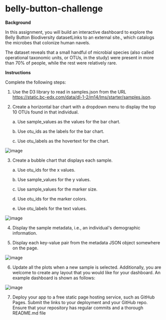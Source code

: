# belly-button-challenge

**Background**

In this assignment, you will build an interactive dashboard to explore the Belly Button Biodiversity datasetLinks to an external site., which catalogs the microbes that colonize human navels.

The dataset reveals that a small handful of microbial species (also called operational taxonomic units, or OTUs, in the study) were present in more than 70% of people, while the rest were relatively rare.

**Instructions**

Complete the following steps:

1. Use the D3 library to read in samples.json from the URL https://static.bc-edx.com/data/dl-1-2/m14/lms/starter/samples.json.

2. Create a horizontal bar chart with a dropdown menu to display the top 10 OTUs found in that individual.

	a. Use sample_values as the values for the bar chart.

	b. Use otu_ids as the labels for the bar chart.

	c. Use otu_labels as the hovertext for the chart.

![image](https://github.com/pbansal181/belly-button-challenge/assets/148804724/b74a9b7f-b5c1-4525-bb06-d6e165205663)


3. Create a bubble chart that displays each sample.

	a. Use otu_ids for the x values.

	b. Use sample_values for the y values.

	c. Use sample_values for the marker size.

	d. Use otu_ids for the marker colors.

	e. Use otu_labels for the text values.

![image](https://github.com/pbansal181/belly-button-challenge/assets/148804724/8bad09c5-9796-4ecb-9a0b-ede259db9c16)

4. Display the sample metadata, i.e., an individual's demographic information.

5. Display each key-value pair from the metadata JSON object somewhere on the page.

![image](https://github.com/pbansal181/belly-button-challenge/assets/148804724/d8a1bcea-0183-4b98-8d69-33cda8f94085)

6. Update all the plots when a new sample is selected. Additionally, you are welcome to create any layout that you would like for your dashboard. An example dashboard is shown as follows:

![image](https://github.com/pbansal181/belly-button-challenge/assets/148804724/6476e6e9-a82d-40a0-9a17-9d8601430b20)

7. Deploy your app to a free static page hosting service, such as GitHub Pages. Submit the links to your deployment and your GitHub repo. Ensure that your repository has regular commits and a thorough README.md file





